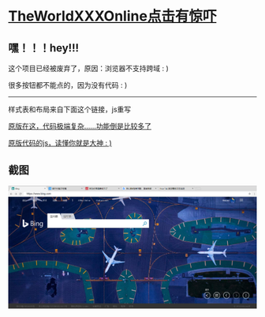 # [TheWorldXXXOnline点击有惊吓](./index.html)

## 嘿！！！hey!!!

这个项目已经被废弃了，原因：浏览器不支持跨域 :  )

很多按钮都不能点的，因为没有代码 :  )

______________

样式表和布局来自下面这个链接，js重写

[原版在这，代码极端复杂……功能倒是比较多了](https://pd4d10.github.io/chrome-ui/)

[原版代码的js，读懂你就是大神 :  )](./原版代码.js)

## 截图
![截图](./11.png)